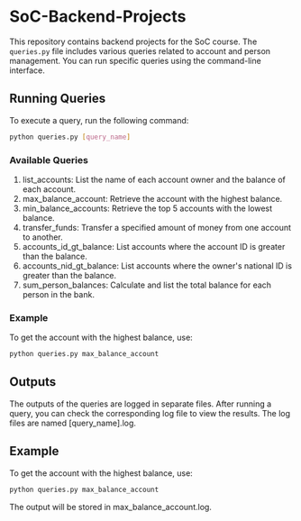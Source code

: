 # SoC-Backend-Projects

This repository contains backend projects for the SoC course. The `queries.py` file includes various queries related to account and person management. You can run specific queries using the command-line interface.

## Running Queries

To execute a query, run the following command:

```bash
python queries.py [query_name]
```

### Available Queries
1. list_accounts: List the name of each account owner and the balance of each account.
2. max_balance_account: Retrieve the account with the highest balance.
3. min_balance_accounts: Retrieve the top 5 accounts with the lowest balance.
4. transfer_funds: Transfer a specified amount of money from one account to another.
5. accounts_id_gt_balance: List accounts where the account ID is greater than the balance.
6. accounts_nid_gt_balance: List accounts where the owner's national ID is greater than the balance.
7. sum_person_balances: Calculate and list the total balance for each person in the bank.


### Example
To get the account with the highest balance, use:

```bash
python queries.py max_balance_account
```
## Outputs
The outputs of the queries are logged in separate files. After running a query, you can check the corresponding log file to view the results. The log files are named [query_name].log.
## Example
To get the account with the highest balance, use:
```bash
python queries.py max_balance_account
```
 The output will be stored in max_balance_account.log.
